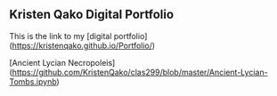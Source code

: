 ## Kristen Qako Digital Portfolio


  This is the link to my [digital portfolio] (https://kristenqako.github.io/Portfolio/)
  
  [Ancient Lycian Necropoleis] (https://github.com/KristenQako/clas299/blob/master/Ancient-Lycian-Tombs.ipynb)
  
  
